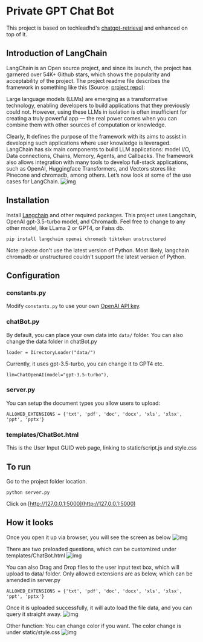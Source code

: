 # Private GPT Chat Bot 
This project is based on techleadhd's [chatgpt-retrieval](https://github.com/techleadhd/chatgpt-retrieval) and enhanced on top of it. 

## Introduction of LangChain
LangChain is an Open source project, and since its launch, the project has garnered over 54K+ Github stars, which shows the popularity and acceptability of the project. The project readme file describes the framework in something like this (Source: [project repo](https://github.com/langchain-ai/langchain)):

Large language models (LLMs) are emerging as a transformative technology, enabling developers to build applications that they previously could not. However, using these LLMs in isolation is often insufficient for creating a truly powerful app — the real power comes when you can combine them with other sources of computation or knowledge.

Clearly, It defines the purpose of the framework with its aims to assist in developing such applications where user knowledge is leveraged.
LangChain has six main components to build LLM applications: model I/O, Data connections, Chains, Memory, Agents, and Callbacks. The framework also allows integration with many tools to develop full-stack applications, such as OpenAI, Huggingface Transformers, and Vectors stores like Pinecone and chromadb, among others. Let’s now look at some of the use cases for LangChain.
![img](https://github.com/bondzh/PrivateGPTChatBot/blob/main/Screenshots/langchain.png)

## Installation
Install [Langchain](https://github.com/hwchase17/langchain) and other required packages.
This project uses Langchain, OpenAI gpt-3.5-turbo model, and Chromadb. Feel free to change to any other model, like LLama 2 or GPT4, or Faiss db.
```
pip install langchain openai chromadb tiktoken unstructured
```

Note: please don't use the latest version of Python. Most likely, langchain chromadb or unstructured couldn't support the latest version of Python.


## Configuration
### constants.py
Modify `constants.py` to use your own [OpenAI API key](https://platform.openai.com/account/api-keys).

### chatBot.py
By default, you can place your own data into `data/` folder.
You can also change the data folder in chatBot.py
```
loader = DirectoryLoader("data/")
```
Currently, it uses gpt-3.5-turbo, you can change it to GPT4 etc.
```
llm=ChatOpenAI(model="gpt-3.5-turbo"),
```
### server.py
You can setup the document types you allow users to upload:
```
ALLOWED_EXTENSIONS = {'txt', 'pdf', 'doc', 'docx', 'xls', 'xlsx', 'ppt', 'pptx'}
```
### templates/ChatBot.html
This is the User Input GUID web page, linking to static/script.js and style.css



## To run
Go to the project folder location. 
```
python server.py
```
Click on [http://127.0.0.1:5000](http://127.0.0.1:5000)



## How it looks
Once you open it up via browser, you will see the screen as below
![img](https://github.com/bondzh/PrivateGPTChatBot/blob/main/Screenshots/MainScreen.png)

There are two preloaded questions, which can be customized under templates/ChatBot.html
![img](https://github.com/bondzh/PrivateGPTChatBot/blob/main/Screenshots/OpenAIResult.png)

You can also Drag and Drop files to the user input text box, which will upload to data/ folder. Only allowed extensions are as below, which can be amended in server.py
```
ALLOWED_EXTENSIONS = {'txt', 'pdf', 'doc', 'docx', 'xls', 'xlsx', 'ppt', 'pptx'}
```
Once it is uploaded successfully, it will auto load the file data, and you can query it straight away. 
![img](https://github.com/bondzh/PrivateGPTChatBot/blob/main/Screenshots/UploadFile.png)

Other function: You can change color if you want. The color change is under static/style.css
![img](https://github.com/bondzh/PrivateGPTChatBot/blob/main/Screenshots/SwitchColor.png)
